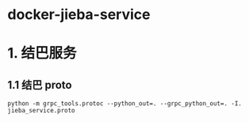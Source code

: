 # docker-jieba-service

# 1. 结巴服务

## 1.1 结巴 proto

```
python -m grpc_tools.protoc --python_out=. --grpc_python_out=. -I. jieba_service.proto
```

